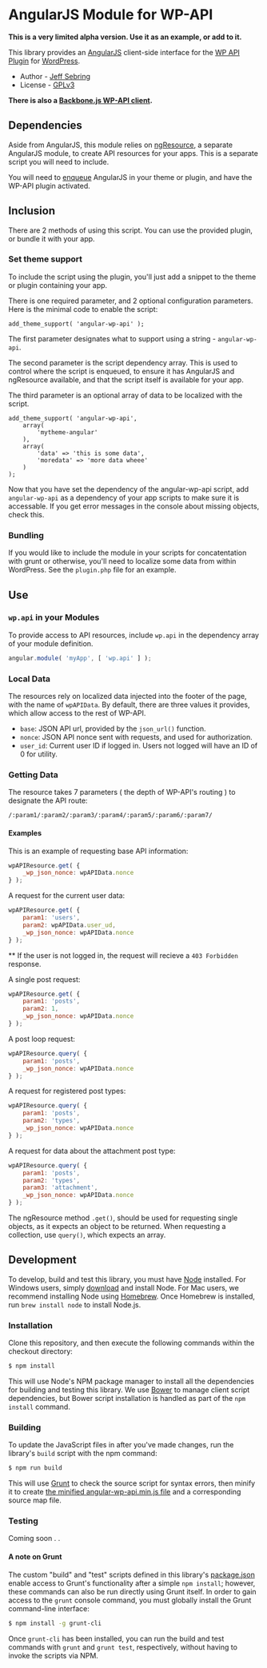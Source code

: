 AngularJS Module for WP-API
============================

**This is a very limited alpha version. Use it as an example, or add to it.**

This library provides an [AngularJS](https://angularjs.org/) client-side interface for the [WP API Plugin](https://github.com/WP-API/WP-API) for [WordPress](http://wordpress.org).

* Author - [Jeff Sebring](http://jeffsebring.com)
* License - [GPLv3](http://www.gnu.org/licenses/gpl-3.0.html)


**There is also a [Backbone.js WP-API client](https://github.com/WP-API/client-js).**

## Dependencies

Aside from AngularJS, this module relies on [ngResource](https://github.com/angular/bower-angular-resource), a separate AngularJS module, to create API resources for your apps. This is a separate script you will need to include.

You will need to [enqueue](http://codex.wordpress.org/Function_Reference/wp_enqueue_script) AngularJS in your theme or plugin, and have the WP-API plugin activated.


## Inclusion

There are 2 methods of using this script. You can use the provided plugin, or bundle it with your app.

### Set theme support

To include the script using the plugin, you'll just add a snippet to the theme or plugin containing your app.

There is one required parameter, and 2 optional configuration parameters. Here is the minimal code to enable the script:

```
add_theme_support( 'angular-wp-api' );
```

The first parameter designates what to support using a string - `angular-wp-api`.

The second parameter is the script dependency array. This is used to control where the script is enqueued, to ensure it has AngularJS and ngResource available, and that the script itself is available for your app.

The third parameter is an optional array of data to be localized with the script.

```
add_theme_support( 'angular-wp-api',
	array(
		'mytheme-angular'
	),
	array(
		'data' => 'this is some data',
		'moredata' => 'more data wheee'
	)
);
```

Now that you have set the dependency of the angular-wp-api script, add `angular-wp-api` as a dependency of your app scripts to make sure it is accessable. If you get error messages in the console about missing objects, check this.

### Bundling

If you would like to include the module in your scripts for concatentation with grunt or otherwise, you'll need to localize some data from within WordPress. See the `plugin.php` file for an example.


## Use

### `wp.api` in your Modules

To provide access to API resources, include `wp.api` in the dependency array of your module definition.

```javascript
angular.module( 'myApp', [ 'wp.api' ] );
```

### Local Data

The resources rely on localized data injected into the footer of the page, with the name of `wpAPIData`. By default, there are three values it provides, which allow access to the rest of WP-API.

* `base`: JSON API url, provided by the `json_url()` function.
* `nonce`: JSON API nonce sent with requests, and used for authorization.
* `user_id`: Current user ID if logged in. Users not logged will have an ID of 0 for utility.

### Getting Data

The resource takes 7 parameters ( the depth of WP-API's routing ) to designate the API route:

```
/:param1/:param2/:param3/:param4/:param5/:param6/:param7/
```

#### Examples

This is an example of requesting base API information:

```javascript
wpAPIResource.get( {
	_wp_json_nonce: wpAPIData.nonce
} );
```

A request for the current user data:

```javascript
wpAPIResource.get( {
	param1: 'users',
	param2: wpAPIData.user_ud,
	_wp_json_nonce: wpAPIData.nonce
} );
```
** If the user is not logged in, the request will recieve a `403 Forbidden` response.

A single post request:

```javascript
wpAPIResource.get( {
	param1: 'posts',
	param2: 1,
	_wp_json_nonce: wpAPIData.nonce
} );
```
A post loop request:

```javascript
wpAPIResource.query( {
	param1: 'posts',
	_wp_json_nonce: wpAPIData.nonce
} );
```

A request for registered post types:

```javascript
wpAPIResource.query( {
	param1: 'posts',
	param2: 'types',
	_wp_json_nonce: wpAPIData.nonce
} );
```

A request for data about the attachment post type:

```javascript
wpAPIResource.query( {
	param1: 'posts',
	param2: 'types',
	param3: 'attachment',
	_wp_json_nonce: wpAPIData.nonce
} );
```

The ngResource method `.get()`, should be used for requesting single objects, as it expects an object to be returned. When requesting a collection, use `query()`, which expects an array.


## Development

To develop, build and test this library, you must have [Node](http://nodejs.org) installed. For Windows users, simply [download](http://nodejs.org/download/) and install Node. For Mac users, we recommend installing Node using [Homebrew](http://mxcl.github.com/homebrew/). Once Homebrew is installed, run `brew install node` to install Node.js.


### Installation

Clone this repository, and then execute the following commands within the checkout directory:

```bash
$ npm install
```

This will use Node's NPM package manager to install all the dependencies for building and testing this library. We use [Bower](http://bower.io) to manage client script dependencies, but Bower script installation is handled as part of the `npm install` command.


### Building

To update the JavaScript files in after you've made changes, run the library's `build` script with the npm command:

```bash
$ npm run build
```

This will use [Grunt](http://gruntjs.com) to check the source script for syntax errors, then minify it to create [the minified angular-wp-api.min.js file](angular-wp-api.min.js) and a corresponding source map file.


### Testing

Coming soon . .


#### A note on Grunt

The custom "build" and "test" scripts defined in this library's [package.json](package.json) enable access to Grunt's functionality after a simple `npm install`; however, these commands can also be run directly using Grunt itself. In order to gain access to the `grunt` console command, you must globally install the Grunt command-line interface:

```bash
$ npm install -g grunt-cli
```

Once `grunt-cli` has been installed, you can run the build and test commands with `grunt` and `grunt test`, respectively, without having to invoke the scripts via NPM.
